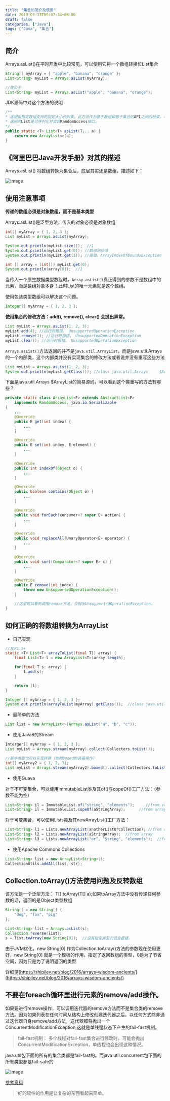 ```yaml
---
title: "集合的简介及使用"
date: 2019-08-13T09:07:34+08:00
draft: false
categories: ["Java"]
tags: ["Java", "集合"]
---
```


## 简介

Arrays.asList()在平时开发中比较常见，可以使用它将一个数组转换位List集合

```java
String[] myArray = { "apple", "banana", "orange" };
List<String> myList = Arrays.asList(myArray);

//等价于
List<String> myList = Arrays.asList("apple", "banana", "orange");
```

JDK源码中对这个方法的说明

```java
/**
* 返回由指定数组支持的固定大小的列表。此方法作为基于数组和基于集合的API之间的桥梁，与Collection.toArray()结合使用
* 返回的List是可序列化并实现RandomAccess接口。
*/
public static <T> List<T> asList(T... a) {
    return new ArrayList<>(a);
}
```

## 《阿里巴巴Java开发手册》对其的描述

Arrays.asList() 将数组转换为集合后，底层其实还是数组，描述如下：

![image](https://camo.githubusercontent.com/26b4048f6dd0109fcbb839ab6be16a088427a16d/68747470733a2f2f6d792d626c6f672d746f2d7573652e6f73732d636e2d6265696a696e672e616c6979756e63732e636f6d2f323031392d362f2545392539382542462545392538372538432545352542372542342545352542372542344a6176612545352542432538302545352538462539312545362538392538422d4172726179732e61734c69737428292545362539362542392545362542332539352e706e67)

## 使用注意事项

**传递的数组必须是对象数组，而不是基本类型**

Arrays.asList()是泛型方法，传入的对象必须是对象数组

```java
int[] myArray = { 1, 2, 3 };
List myList = Arrays.asList(myArray);

System.out.println(myList.size());  //1
System.out.println(myList.get(0)); //数组地址值
System.out.println(myList.get(1)); //报错，ArrayIndexOfBoundsException

int [] array = (int[]) myList.get(0);
System.out.println(array[0]);  //1
```

当传入一个原生数据类型数组时，`Array.asList()`真正得到的参数不是数组中的元素，而是数组对象本身！此时List的唯一元素就是这个数组。

使用包装类型数组可以解决这个问题。

```java
Integer[] myArray = { 1, 2, 3 };
```

**使用集合的修改方法：add(), remove(), clear() 会抛出异常。**

```java
List myList = Arrays.asList(1, 2, 3);
myList.add(4); //运行时报错， UnsupportedOperationException
myList.remove(1); //运行时报错， UnsupportedOperationException
myList.clear(); //运行时报错， UnsupportedOperationException
```

`Arrays.asList()`方法返回的并不是`java.util.ArrayList`，而是java.util.Arrays的一个内部类，这个内部类并没有实现集合的修改方法或者说并没有重写这些方法

```java
List myList = Arrays.asList(1, 2, 3);
System.out.println(myList.getClass()); //class java.util.Arrays     $ArrayList
```

下面是java.util.Arrays $ArrayList的简易源码，可以看到这个类重写的方法有哪些？

```java
private static class ArrayList<E> extends AbstractList<E> 
    implements RandomAccess, java.io.Serializable
{
    ...
    @Override
    public E get(int index) {
        ...
    }

    @Override
    public E set(int index, E element) {
        ...
    }

    @Override
    public int indexOf(Object o) {
        ...
    }

    @Override
    public boolean contains(Object o) {
        ...
    }

    @Override
    public void forEach(consumer<? super E> action) {
        ...
    }

    @Override
    public void replaceAll(UnaryOperator<E> operator) {
        ...
    }

    @Override
    public void sort(Comparator<? super E> c) {
        ...
    }

    @Override
    public E remove(int index) {
        throw new UnsupportedOperationException();
    }

    //这里可以看到调用remove方法，会抛出UnsupportedOperationException.
}
```

## 如何正确的将数组转换为ArrayList

* 自己实现

```java
//JDK1.5+
static <T> List<T> arrayToList(final T[] array) {
    final List<T> l = new ArrayList<T>(array.length);

    for(final T s: array) {
        l.add(s);
    }

    return (l);
}
```

```java
Integer [] myArray = { 1, 2, 3 };
System.out.println(arrayToList(myArray).getClass());  //class java.util.ArrayList
```

* 最简单的方法

```java
List list = new ArrayList<>(Arrays.asList("a", "b", "c"));
```

* 使用Java8的Stream

```java
Interger[] myArray = { 1, 2, 3 };
List myList = Arrays.stream(myArray).collect(Collectors.toList());

//基本类型也可以实现转换（依赖boxed的装箱操作）
int[] myArray2 = { 1, 2, 3};
List myList = Arrays.stream(myArray2).boxed().collect(Collectors.toList());
```

* 使用Guava

对于不可变集合，可以使用ImmutableList类及其of()与copeOf()工厂方法：（参数不能为空）

```java
List<String> il = ImmutableList.of("string", "elements");     //from varargs
List<String> il = ImmutableList.copeOf(aStringArray);      //from array
```

对于可变集合，可以使用Lists类及其newArrayList()工厂方法：

```java
List<String> l1 = Lists.newArrayList(anotherListOrCollection); //from collection
List<String> l2 = Lists.newArrayList(aStringArray);  //from array
List<String> l3 = Lists.newArrayList("or", "String", "elements");  //from varags
```

* 使用Apache Commons Collections

```java
List<String> list = new ArrayList<String>();
CollectionUtils.addAll(list, str);
```

## Collection.toArray()方法使用问题及反转数组

该方法是一个泛型方法： <T> T[] toArray(T[] a);如果toArray方法中没有传递任何参数的话，返回的是Object类型数组

```java
String[] = new String[] {
    "dog", "fox", "pig"
};

List<String> list = Arrays.asList(s);
Collection.reverse(list);
s = list.toArray(new String[0]);  //没有指定类型的话会报错。
```

由于JVM优化，new String[0] 作为Collection.toArray()方法的参数现在使用更好，new String[0] 就是一个模板的作用，指定了返回数组的类型，0是为了节省空间，因为只是为了说明返回的类型

详细见[https://shipilev.net/blog/2016/arrays-wisdom-ancients/](https://shipilev.net/blog/2016/arrays-wisdom-ancients/)

## 不要在foreach循环里进行元素的remove/add操作。

如果要进行remove操作，可以调用迭代器的remove方法而不是集合类的remove方法。因为如果列表在任何时间从结构上修改创建迭代器之后，以任何方式除非通过迭代器自身remove/add方法，迭代器都将抛出一个ConcurrentModificationException,这就是单线程状态下产生的fail-fast机制。

> fail-fast机制： 多个线程对fail-fast集合进行修改时，可能会抛出ConcurrentModificationException，单线程也会出现这种情况。

java.util包下面的所有的集合类都是fail-fast的。而java.util.concurrent包下面的所有类型都是fail-safe的

![image](https://camo.githubusercontent.com/41587433a126cf0fb108c42d9c94df6bf40e07b3/68747470733a2f2f6d792d626c6f672d746f2d7573652e6f73732d636e2d6265696a696e672e616c6979756e63732e636f6d2f323031392f372f666f72656163682d72656d6f76653a6164642e706e67)

[参考资料](https://github.com/Snailclimb/JavaGuide/blob/master/docs/java/Java%E7%96%91%E9%9A%BE%E7%82%B9.md)

> 好的软件的作用是让复杂的东西看起来简单。

